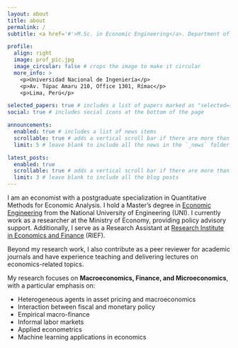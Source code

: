 ```yaml
---
layout: about
title: about
permalink: /
subtitle: <a href='#'>M.Sc. in Economic Engineering</a>. Department of Economics. 

profile:
  align: right
  image: prof_pic.jpg
  image_circular: false # crops the image to make it circular
  more_info: >
    <p>Universidad Nacional de Ingeniería</p>
    <p>Av. Túpac Amaru 210, Office 1301, Rímac</p>
    <p>Lima, Perú</p>

selected_papers: true # includes a list of papers marked as "selected={true}"
social: true # includes social icons at the bottom of the page

announcements:
  enabled: true # includes a list of news items
  scrollable: true # adds a vertical scroll bar if there are more than 3 news items
  limit: 5 # leave blank to include all the news in the `_news` folder

latest_posts:
  enabled: true
  scrollable: true # adds a vertical scroll bar if there are more than 3 new posts items
  limit: 3 # leave blank to include all the blog posts
---
```


I am an economist with a postgraduate specialization in Quantitative Methods for Economic Analysis. I hold a Master’s degree in [Economic Engineering](https://unifieecs.wixsite.com/msc-econ-engineering) from the National University of Engineering (UNI). I currently work as a researcher at the Ministry of Economy, providing policy advisory support. Additionally, I serve as a Research Assistant at [Research Institute in Economics and Finance](https://ri-ef.com/) (RIEF).

Beyond my research work, I also contribute as a peer reviewer for academic journals and have experience teaching and delivering lectures on economics-related topics.

My research focuses on **Macroeconomics, Finance, and Microeconomics**, with a particular emphasis on:  

- Heterogeneous agents in asset pricing and macroeconomics  
- Interaction between fiscal and monetary policy  
- Empirical macro-finance  
- Informal labor markets  
- Applied econometrics  
- Machine learning applications in economics  

